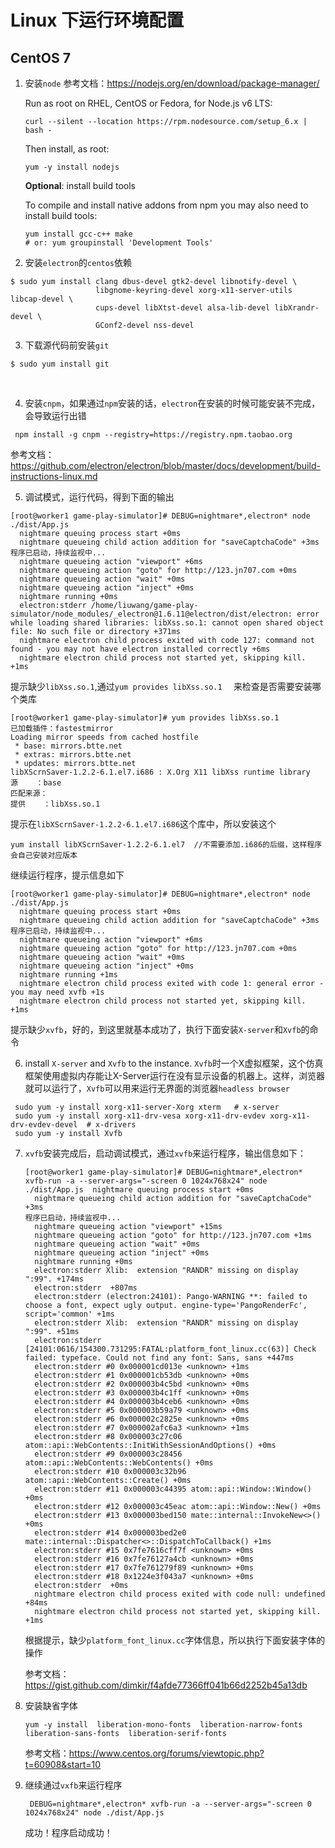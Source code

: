 Linux 下运行环境配置
=============

## CentOS 7

1. 安装`node`  参考文档：<https://nodejs.org/en/download/package-manager/>

   Run as root on RHEL, CentOS or Fedora, for Node.js v6 LTS:

   ```shell
   curl --silent --location https://rpm.nodesource.com/setup_6.x | bash -
   ```

   Then install, as root:

   ```shell
   yum -y install nodejs
   ```

   **Optional**: install build tools

   To compile and install native addons from npm you may also need to install build tools:

   ```shell
   yum install gcc-c++ make
   # or: yum groupinstall 'Development Tools'
   ```

2.  安装`electron`的`centos`依赖

   ```shell
   $ sudo yum install clang dbus-devel gtk2-devel libnotify-devel \
                      libgnome-keyring-devel xorg-x11-server-utils libcap-devel \
                      cups-devel libXtst-devel alsa-lib-devel libXrandr-devel \
                      GConf2-devel nss-devel
   ```

3.  下载源代码前安装`git`

   ```shell
   $ sudo yum install git
   ```

   ​

4.  安装`cnpm`，如果通过`npm`安装的话，`electron`在安装的时候可能安装不完成，会导致运行出错

   ```shell
    npm install -g cnpm --registry=https://registry.npm.taobao.org
   ```

   参考文档：<https://github.com/electron/electron/blob/master/docs/development/build-instructions-linux.md>

5.  调试模式，运行代码，得到下面的输出

   ```shell
   [root@worker1 game-play-simulator]# DEBUG=nightmare*,electron* node ./dist/App.js
     nightmare queuing process start +0ms
     nightmare queueing child action addition for "saveCaptchaCode" +3ms
   程序已启动，持续监视中...
     nightmare queueing action "viewport" +6ms
     nightmare queueing action "goto" for http://123.jn707.com +0ms
     nightmare queueing action "wait" +0ms
     nightmare queueing action "inject" +0ms
     nightmare running +0ms
     electron:stderr /home/liuwang/game-play-simulator/node_modules/_electron@1.6.11@electron/dist/electron: error while loading shared libraries: libXss.so.1: cannot open shared object file: No such file or directory +371ms
     nightmare electron child process exited with code 127: command not found - you may not have electron installed correctly +6ms
     nightmare electron child process not started yet, skipping kill. +1ms
   ```

   提示缺少`libXss.so.1`,通过`yum provides libXss.so.1  ` 来检查是否需要安装哪个类库

   ```shell
   [root@worker1 game-play-simulator]# yum provides libXss.so.1
   已加载插件：fastestmirror
   Loading mirror speeds from cached hostfile
    * base: mirrors.btte.net
    * extras: mirrors.btte.net
    * updates: mirrors.btte.net
   libXScrnSaver-1.2.2-6.1.el7.i686 : X.Org X11 libXss runtime library
   源    ：base
   匹配来源：
   提供    ：libXss.so.1
   ```

   提示在`libXScrnSaver-1.2.2-6.1.el7.i686`这个库中，所以安装这个

   ```shell
   yum install libXScrnSaver-1.2.2-6.1.el7  //不需要添加.i686的后缀，这样程序会自己安装对应版本
   ```

   继续运行程序，提示信息如下

   ```shell
   [root@worker1 game-play-simulator]# DEBUG=nightmare*,electron* node ./dist/App.js
     nightmare queuing process start +0ms
     nightmare queueing child action addition for "saveCaptchaCode" +3ms
   程序已启动，持续监视中...
     nightmare queueing action "viewport" +6ms
     nightmare queueing action "goto" for http://123.jn707.com +0ms
     nightmare queueing action "wait" +0ms
     nightmare queueing action "inject" +0ms
     nightmare running +1ms
     nightmare electron child process exited with code 1: general error - you may need xvfb +1s
     nightmare electron child process not started yet, skipping kill. +1ms
   ```

   提示缺少`xvfb`，好的，到这里就基本成功了，执行下面安装`X-server`和`Xvfb`的命令

6.  install `X-server` and `Xvfb` to the instance. `Xvfb`时一个X虚拟框架，这个仿真框架使用虚拟内存能让X-Server运行在没有显示设备的机器上。这样，浏览器就可以运行了，`Xvfb`可以用来运行无界面的浏览器`headless browser`

   ```shell
    sudo yum -y install xorg-x11-server-Xorg xterm   # x-server
    sudo yum -y install xorg-x11-drv-vesa xorg-x11-drv-evdev xorg-x11-drv-evdev-devel  # x-drivers
    sudo yum -y install Xvfb   
   ```

7. `xvfb`安装完成后，启动调试模式，通过`xvfb`来运行程序，输出信息如下：

   ```shell
   [root@worker1 game-play-simulator]# DEBUG=nightmare*,electron* xvfb-run -a --server-args="-screen 0 1024x768x24" node ./dist/App.js  nightmare queuing process start +0ms
     nightmare queueing child action addition for "saveCaptchaCode" +3ms
   程序已启动，持续监视中...
     nightmare queueing action "viewport" +15ms
     nightmare queueing action "goto" for http://123.jn707.com +1ms
     nightmare queueing action "wait" +0ms
     nightmare queueing action "inject" +0ms
     nightmare running +0ms
     electron:stderr Xlib:  extension "RANDR" missing on display ":99". +174ms
     electron:stderr  +807ms
     electron:stderr (electron:24101): Pango-WARNING **: failed to choose a font, expect ugly output. engine-type='PangoRenderFc', script='common' +1ms
     electron:stderr Xlib:  extension "RANDR" missing on display ":99". +51ms
     electron:stderr [24101:0616/154300.731295:FATAL:platform_font_linux.cc(63)] Check failed: typeface. Could not find any font: Sans, sans +447ms
     electron:stderr #0 0x000001cd013e <unknown> +1ms
     electron:stderr #1 0x000001cb53db <unknown> +0ms
     electron:stderr #2 0x000003b4c5bd <unknown> +0ms
     electron:stderr #3 0x000003b4c1ff <unknown> +0ms
     electron:stderr #4 0x000003b4ceb6 <unknown> +0ms
     electron:stderr #5 0x000003b59a79 <unknown> +0ms
     electron:stderr #6 0x000002c2825e <unknown> +0ms
     electron:stderr #7 0x000002afc6a3 <unknown> +1ms
     electron:stderr #8 0x000003c27c06 atom::api::WebContents::InitWithSessionAndOptions() +0ms
     electron:stderr #9 0x000003c28456 atom::api::WebContents::WebContents() +0ms
     electron:stderr #10 0x000003c32b96 atom::api::WebContents::Create() +0ms
     electron:stderr #11 0x000003c44395 atom::api::Window::Window() +0ms
     electron:stderr #12 0x000003c45eac atom::api::Window::New() +0ms
     electron:stderr #13 0x000003bed150 mate::internal::InvokeNew<>() +0ms
     electron:stderr #14 0x000003bed2e0 mate::internal::Dispatcher<>::DispatchToCallback() +1ms
     electron:stderr #15 0x7fe7616cff7f <unknown> +0ms
     electron:stderr #16 0x7fe76127a4cb <unknown> +0ms
     electron:stderr #17 0x7fe761279f89 <unknown> +0ms
     electron:stderr #18 0x1224e3f043a7 <unknown> +0ms
     electron:stderr  +0ms
     nightmare electron child process exited with code null: undefined +84ms
     nightmare electron child process not started yet, skipping kill. +1ms
   ```
   根据提示，缺少`platform_font_linux.cc`字体信息，所以执行下面安装字体的操作

   参考文档：<https://gist.github.com/dimkir/f4afde77366ff041b66d2252b45a13db>

8. 安装缺省字体

   ```shell
   yum -y install  liberation-mono-fonts  liberation-narrow-fonts liberation-sans-fonts  liberation-serif-fonts
   ```
   参考文档：<https://www.centos.org/forums/viewtopic.php?t=60908&start=10>

9. 继续通过`vxfb`来运行程序

   ```shell
    DEBUG=nightmare*,electron* xvfb-run -a --server-args="-screen 0 1024x768x24" node ./dist/App.js
   ```

   成功！程序启动成功！

